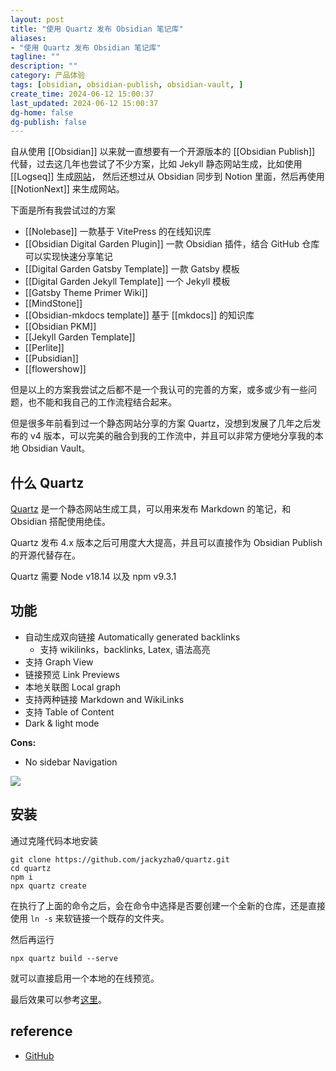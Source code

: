 ```yaml
---
layout: post
title: "使用 Quartz 发布 Obsidian 笔记库"
aliases:
- "使用 Quartz 发布 Obsidian 笔记库"
tagline: ""
description: ""
category: 产品体验
tags: [obsidian, obsidian-publish, obsidian-vault, ]
create_time: 2024-06-12 15:00:37
last_updated: 2024-06-12 15:00:37
dg-home: false
dg-publish: false
---
```


自从使用 [[Obsidian]] 以来就一直想要有一个开源版本的 [[Obsidian Publish]] 代替，过去这几年也尝试了不少方案，比如 Jekyll 静态网站生成，比如使用 [[Logseq]] 生成[网站](https://notes.einverne.info/)， 然后还想过从 Obsidian 同步到 Notion 里面，然后再使用 [[NotionNext]] 来生成网站。

下面是所有我尝试过的方案

- [[Nolebase]] 一款基于 VitePress 的在线知识库
- [[Obsidian Digital Garden Plugin]]  一款 Obsidian 插件，结合 GitHub 仓库可以实现快速分享笔记
- [[Digital Garden Gatsby Template]] 一款 Gatsby 模板
- [[Digital Garden Jekyll Template]] 一个 Jekyll 模板
- [[Gatsby Theme Primer Wiki]]
- [[MindStone]]
- [[Obsidian-mkdocs template]] 基于 [[mkdocs]] 的知识库
- [[Obsidian PKM]]
- [[Jekyll Garden Template]]
- [[Perlite]]
- [[Pubsidian]]
- [[flowershow]]

但是以上的方案我尝试之后都不是一个我认可的完善的方案，或多或少有一些问题，也不能和我自己的工作流程结合起来。

但是很多年前看到过一个静态网站分享的方案 Quartz，没想到发展了几年之后发布的 v4 版本，可以完美的融合到我的工作流中，并且可以非常方便地分享我的本地 Obsidian Vault。

## 什么 Quartz

[Quartz](https://github.com/jackyzha0/quartz) 是一个静态网站生成工具，可以用来发布 Markdown 的笔记，和 Obsidian 搭配使用绝佳。

Quartz 发布 4.x 版本之后可用度大大提高，并且可以直接作为 Obsidian Publish 的开源代替存在。

Quartz 需要 Node v18.14 以及 npm v9.3.1
## 功能

- 自动生成双向链接 Automatically generated backlinks
    - 支持 wikilinks，backlinks, Latex, 语法高亮
- 支持 Graph View
- 链接预览 Link Previews
- 本地关联图 Local graph
- 支持两种链接 Markdown and WikiLinks
- 支持 Table of Content
- Dark & light mode

**Cons:**

- No sidebar Navigation

![](https://miro.medium.com/v2/resize:fit:1400/1*xPrwTPvq5O8vjB0F6Al0BA.png)

## 安装
通过克隆代码本地安装

```
git clone https://github.com/jackyzha0/quartz.git
cd quartz
npm i
npx quartz create
```

在执行了上面的命令之后，会在命令中选择是否要创建一个全新的仓库，还是直接使用 `ln -s` 来软链接一个既存的文件夹。

然后再运行 

```
npx quartz build --serve
```

就可以直接启用一个本地的在线预览。

最后效果可以参考[这里](https://pt-wiki.gtk.pw)。

## reference

- [GitHub](https://github.com/jackyzha0/quartz)

